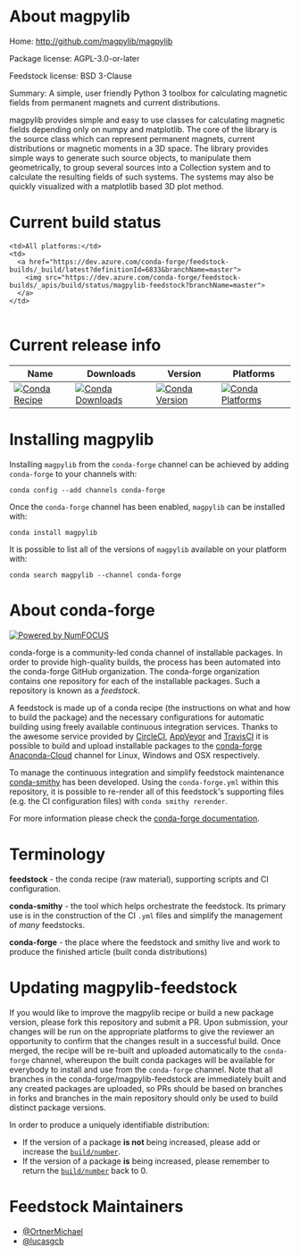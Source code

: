 About magpylib
==============

Home: http://github.com/magpylib/magpylib

Package license: AGPL-3.0-or-later

Feedstock license: BSD 3-Clause

Summary: A simple, user friendly Python 3 toolbox for calculating magnetic fields from permanent magnets and current distributions.

magpylib provides simple and easy to use classes for calculating magnetic
fields depending only on numpy and matplotlib. The core of the library is
the source class which can represent permanent magnets, current
distributions or magnetic moments in a 3D space. The library provides simple
ways to generate such source objects, to manipulate them geometrically, to
group several sources into a Collection system and to calculate the
resulting fields of such systems. The systems may also be quickly visualized
with a matplotlib based 3D plot method.


Current build status
====================


<table><tr>
    
    <td>All platforms:</td>
    <td>
      <a href="https://dev.azure.com/conda-forge/feedstock-builds/_build/latest?definitionId=6833&branchName=master">
        <img src="https://dev.azure.com/conda-forge/feedstock-builds/_apis/build/status/magpylib-feedstock?branchName=master">
      </a>
    </td>
  </tr>
</table>

Current release info
====================

| Name | Downloads | Version | Platforms |
| --- | --- | --- | --- |
| [![Conda Recipe](https://img.shields.io/badge/recipe-magpylib-green.svg)](https://anaconda.org/conda-forge/magpylib) | [![Conda Downloads](https://img.shields.io/conda/dn/conda-forge/magpylib.svg)](https://anaconda.org/conda-forge/magpylib) | [![Conda Version](https://img.shields.io/conda/vn/conda-forge/magpylib.svg)](https://anaconda.org/conda-forge/magpylib) | [![Conda Platforms](https://img.shields.io/conda/pn/conda-forge/magpylib.svg)](https://anaconda.org/conda-forge/magpylib) |

Installing magpylib
===================

Installing `magpylib` from the `conda-forge` channel can be achieved by adding `conda-forge` to your channels with:

```
conda config --add channels conda-forge
```

Once the `conda-forge` channel has been enabled, `magpylib` can be installed with:

```
conda install magpylib
```

It is possible to list all of the versions of `magpylib` available on your platform with:

```
conda search magpylib --channel conda-forge
```


About conda-forge
=================

[![Powered by NumFOCUS](https://img.shields.io/badge/powered%20by-NumFOCUS-orange.svg?style=flat&colorA=E1523D&colorB=007D8A)](http://numfocus.org)

conda-forge is a community-led conda channel of installable packages.
In order to provide high-quality builds, the process has been automated into the
conda-forge GitHub organization. The conda-forge organization contains one repository
for each of the installable packages. Such a repository is known as a *feedstock*.

A feedstock is made up of a conda recipe (the instructions on what and how to build
the package) and the necessary configurations for automatic building using freely
available continuous integration services. Thanks to the awesome service provided by
[CircleCI](https://circleci.com/), [AppVeyor](https://www.appveyor.com/)
and [TravisCI](https://travis-ci.org/) it is possible to build and upload installable
packages to the [conda-forge](https://anaconda.org/conda-forge)
[Anaconda-Cloud](https://anaconda.org/) channel for Linux, Windows and OSX respectively.

To manage the continuous integration and simplify feedstock maintenance
[conda-smithy](https://github.com/conda-forge/conda-smithy) has been developed.
Using the ``conda-forge.yml`` within this repository, it is possible to re-render all of
this feedstock's supporting files (e.g. the CI configuration files) with ``conda smithy rerender``.

For more information please check the [conda-forge documentation](https://conda-forge.org/docs/).

Terminology
===========

**feedstock** - the conda recipe (raw material), supporting scripts and CI configuration.

**conda-smithy** - the tool which helps orchestrate the feedstock.
                   Its primary use is in the construction of the CI ``.yml`` files
                   and simplify the management of *many* feedstocks.

**conda-forge** - the place where the feedstock and smithy live and work to
                  produce the finished article (built conda distributions)


Updating magpylib-feedstock
===========================

If you would like to improve the magpylib recipe or build a new
package version, please fork this repository and submit a PR. Upon submission,
your changes will be run on the appropriate platforms to give the reviewer an
opportunity to confirm that the changes result in a successful build. Once
merged, the recipe will be re-built and uploaded automatically to the
`conda-forge` channel, whereupon the built conda packages will be available for
everybody to install and use from the `conda-forge` channel.
Note that all branches in the conda-forge/magpylib-feedstock are
immediately built and any created packages are uploaded, so PRs should be based
on branches in forks and branches in the main repository should only be used to
build distinct package versions.

In order to produce a uniquely identifiable distribution:
 * If the version of a package **is not** being increased, please add or increase
   the [``build/number``](https://conda.io/docs/user-guide/tasks/build-packages/define-metadata.html#build-number-and-string).
 * If the version of a package **is** being increased, please remember to return
   the [``build/number``](https://conda.io/docs/user-guide/tasks/build-packages/define-metadata.html#build-number-and-string)
   back to 0.

Feedstock Maintainers
=====================

* [@OrtnerMichael](https://github.com/OrtnerMichael/)
* [@lucasgcb](https://github.com/lucasgcb/)

